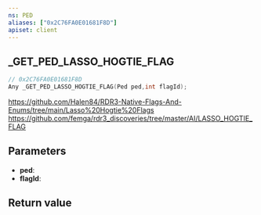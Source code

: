 ```yaml
---
ns: PED
aliases: ["0x2C76FA0E01681F8D"]
apiset: client
---
```

## _GET_PED_LASSO_HOGTIE_FLAG

```c
// 0x2C76FA0E01681F8D
Any _GET_PED_LASSO_HOGTIE_FLAG(Ped ped,int flagId);
```

https://github.com/Halen84/RDR3-Native-Flags-And-Enums/tree/main/Lasso%20Hogtie%20Flags
https://github.com/femga/rdr3_discoveries/tree/master/AI/LASSO_HOGTIE_FLAG

## Parameters
* **ped**:
* **flagId**:

## Return value

